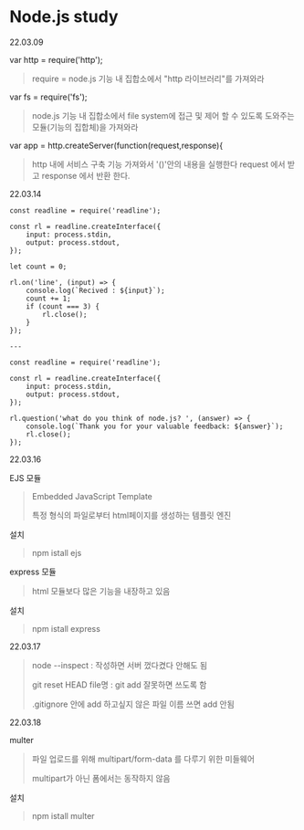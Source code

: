 # Node.js study

22.03.09

var http = require('http');
> require = node.js 기능 내 집합소에서 "http 라이브러리"를 가져와라

var fs = require('fs');
> node.js 기능 내 집합소에서 file system에 접근 및 제어 할 수 있도록 도와주는 모듈(기능의 집합체)을 가져와라

var app = http.createServer(function(request,response){
> http 내에 서비스 구축 기능 가져와서 '()'안의 내용을 실행한다
> request 에서 받고 response 에서 반환 한다.


22.03.14
```
const readline = require('readline');

const rl = readline.createInterface({
    input: process.stdin,
    output: process.stdout,
});

let count = 0;

rl.on('line', (input) => {
    console.log(`Recived : ${input}`);
    count += 1;
    if (count === 3) {
        rl.close();
    }
});

---

const readline = require('readline');

const rl = readline.createInterface({
    input: process.stdin,
    output: process.stdout,
});

rl.question('what do you think of node.js? ', (answer) => {
    console.log(`Thank you for your valuable feedback: ${answer}`);
    rl.close();
});
```
22.03.16

EJS 모듈
> Embedded JavaScript Template
> 
> 특정 형식의 파일로부터 html페이지를 생성하는 템플릿 엔진

설치 
> npm istall ejs

express 모듈
> html 모듈보다 많은 기능을 내장하고 있음

설치
> npm istall express

22.03.17
>node --inspect : 작성하면 서버 껐다켰다 안해도 됨
>
>git reset HEAD file명 : git add 잘못하면 쓰도록 함
>
>.gitignore 안에 add 하고싶지 않은 파일 이름 쓰면 add 안됨


22.03.18

multer 
> 파일 업로드를 위해 multipart/form-data 를 다루기 위한 미들웨어
> 
> multipart가 아닌 폼에서는 동작하지 않음

설치 
> npm istall multer
